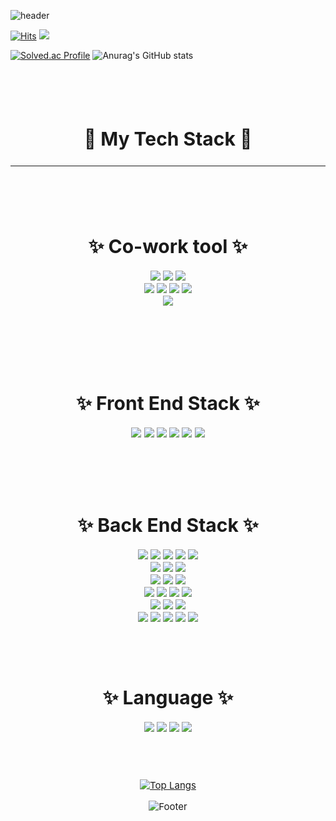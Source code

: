 ![header](https://capsule-render.vercel.app/api?type=waving&color=0:0aa85e,100:ffffff&height=300&section=header&text=HeeSoo&fontSize=70&fontColor=595b5a&animation=fadeIn)


[![Hits](https://hits.seeyoufarm.com/api/count/incr/badge.svg?url=https%3A%2F%2Fgithub.com%2Fheesootory%2Fhit-counter&count_bg=%233DC8AF&title_bg=%23555555&icon=tencentqq.svg&icon_color=%23E7E7E7&title=visitors&edge_flat=false)](https://hits.seeyoufarm.com)
<a href="https://www.instagram.com/c._.heesoo" target="_blank"><img src="https://img.shields.io/badge/Instagram-E4405F?style=flat-square&logo=Instagram&logoColor=white"/></a>


<p>

[![Solved.ac Profile](http://mazassumnida.wtf/api/v2/generate_badge?boj=93hschoi)](https://solved.ac/profile/93hschoi)
![Anurag's GitHub stats](https://github-readme-stats.vercel.app/api?username=heesootory&show_icons=true&theme=cobalt)

</p>

<br>
<br>
<br>


<div align = "center" style="font-size:20px">
  <h2> 🐳  My Tech Stack 🦅 </h2>
<div>

---


<br>
<br>

<div align = "center" style="font-size:15px">
  <h1>✨ Co-work tool ✨</h1>

<img src="https://img.shields.io/badge/Jira-0052CC?style=plastic-square&logo=Jira Software&logoColor=white">
<img src="https://img.shields.io/badge/Mattermost-0058CC?style=plastic-square&logo=Mattermost&logoColor=white">
<img src="https://img.shields.io/badge/GitLab-FC6D26?style=plastic-square&logo=GitLab&logoColor=white">
<br>
<img src="https://img.shields.io/badge/Notion-000000?style=plastic-square&logo=Notion&logoColor=white">
<img src="https://img.shields.io/badge/Figma-F24E1E?style=plastic-square&logo=Figma&logoColor=white">
<img src="https://img.shields.io/badge/Postman-FF6C37?style=plastic-square&logo=Postman&logoColor=white">
<img src="https://img.shields.io/badge/GitHub-181717?style=plastic-square&logo=GitHub&logoColor=white">
<br>
<img src="https://img.shields.io/badge/Slack-4A154B?style=plastic-square&logo=Slack&logoColor=white">
<br>
</div>

<br>
<br>
<br>
<br>

<div align = "center" style="font-size:15px">
  <h1>✨ Front End Stack ✨</h1>
<img src="https://img.shields.io/badge/html5-E34F26?style=plastic-square&logo=html5&logoColor=white">
<img src="https://img.shields.io/badge/css-1572B6?style=plastic-square&logo=css3&logoColor=white">
<img src="https://img.shields.io/badge/Vue.js-4FC08D?style=plastic-square&logo=Vue.js&logoColor=white">
<img src="https://img.shields.io/badge/Vuetify-1867C0?style=plastic-square&logo=Vuetify&logoColor=white">
<img src="https://img.shields.io/badge/pug-A86454?style=plastic-square&logo=pug&logoColor=white">
<img src="https://img.shields.io/badge/javascript-F7DF1E?style=plastic-square&logo=javascript&logoColor=black">
<div>


<br>
<br>
<br>
<br>


<div align = "center" style="font-size:15px">
  <h1>✨ Back End Stack ✨</h1>

<img src="https://img.shields.io/badge/nginx-009639?style=plastic-square&logo=nginx&logoColor=white">
<img src="https://img.shields.io/badge/linux-yellow?style=plastic-square&logo=linux&logoColor=black">
<img src="https://img.shields.io/badge/docker-2481D4?style=plastic-square&logo=docker&logoColor=white">
<img src="https://img.shields.io/badge/ubuntu-D24939?style=plastic-square&logo=ubuntu&logoColor=white">
<img src="https://img.shields.io/badge/jenkins-D33832?style=plastic-square&logo=jenkins&logoColor=black">
<br>
<img src="https://img.shields.io/badge/Amazon EC2-FF9900?style=plastic-square&logo=Amazon EC2&logoColor=black">
<img src="https://img.shields.io/badge/Amazon AWS-FF9900?style=plastic-square&logo=Amazon AWS&logoColor=black">
<img src="https://img.shields.io/badge/Amazon S3-569A31?style=plastic-square&logo=Amazon S3&logoColor=black">
<br>
<img src="https://img.shields.io/badge/Spring Boot-6DB33F?style=plastic-square&logo=Spring Boot&logoColor=white">
<img src="https://img.shields.io/badge/Spring Security-6DB33F?style=plastic-square&logo=Spring Security&logoColor=white">
<img src="https://img.shields.io/badge/Spring cloud-6DB33F?style=plastic-square&logo=icloud&logoColor=white">
<br>
<img src="https://img.shields.io/badge/Let's Encrypt-003A70?style=plastic-square&logo=Let's Encrypt&logoColor=white">
<img src="https://img.shields.io/badge/Swagger-85EA2D?style=plastic-square&logo=Swagger&logoColor=white">
<img src="https://img.shields.io/badge/Gradle-02303A?style=plastic-square&logo=Gradle&logoColor=white">
<img src="https://img.shields.io/badge/Apache Maven-C71A36?style=plastic-square&logo=Apache Maven&logoColor=white">
<br>
<img src="https://img.shields.io/badge/express-000000?style=plastic-square&logo=express&logoColor=white"> 
<img src="https://img.shields.io/badge/django-092E20?style=plastic-square&logo=django&logoColor=white">
<img src="https://img.shields.io/badge/mongoDB-47A248?style=plastic-square&logo=MongoDB&logoColor=white">
<br>
<img src="https://img.shields.io/badge/node.js-339933?style=plastic-square&logo=Node.js&logoColor=white">
<img src="https://img.shields.io/badge/mysql-4479A1?style=plastic-square&logo=mysql&logoColor=white">
<img src="https://img.shields.io/badge/git-F05032?style=plastic-square&logo=git&logoColor=white">
<img src="https://img.shields.io/badge/Vim-019733?style=plastic-square&logo=Vim&logoColor=white">
<img src="https://img.shields.io/badge/RabbitMQ-FF6600?style=plastic-square&logo=RabbitMQ&logoColor=white">
</div>

<br>
<br>
<br>


<div align = "center" style="font-size:15px">
  <h1>✨ Language ✨</h1>

<img src="https://img.shields.io/badge/C-a6c1ee?style=plastic-square&logo=C&logoColor=white">
<img src="https://img.shields.io/badge/c++-00599C?style=plastic-square&logo=c%2B%2B&logoColor=white">
<img src="https://img.shields.io/badge/java-C71A36?style=plastic-square&logo=java&logoColor=white">
<img src="https://img.shields.io/badge/python-3776AB?style=plastic-square&logo=python&logoColor=white">


<br>
</div>

<Br>
<Br>
<Br>
  
</p>

[![Top Langs](https://github-readme-stats.vercel.app/api/top-langs/?username=heesootory&layout=compact&theme=cobalt)](https://github.com/heesootory/github-readme-stats)


![Footer](https://capsule-render.vercel.app/api?type=waving&color=0:0aa85e,100:ffffff&height=100&section=footer)


  
